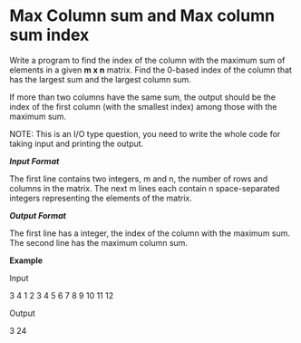 # Max Column sum and Max column sum index

Write a program to find the index of the column with the maximum sum of elements in a given **m x n** matrix. Find the 0-based index of the column that has the largest sum and the largest column sum.

If more than two columns have the same sum, the output should be the index of the first column (with the smallest index) among those with the maximum sum.

NOTE: This is an I/O type question, you need to write the whole code for taking input and printing the output.

***Input Format***

The first line contains two integers, m and n, the number of rows and columns in the matrix.
The next m lines each contain n space-separated integers representing the elements of the matrix.

***Output Format***

The first line has a integer, the index of the column with the maximum sum.
The second line has the maximum column sum.

**Example**

Input

3 4
1 2 3 4
5 6 7 8
9 10 11 12

Output

3
24